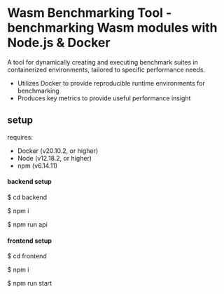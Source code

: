 # Wasm Benchmarking Tool - benchmarking Wasm modules with Node.js & Docker

A tool for dynamically creating and executing benchmark suites in containerized environments, tailored to specific performance needs.

- Utilizes Docker to provide reproducible runtime environments for benchmarking
- Produces key metrics to provide useful performance insight

## setup

requires:
- Docker (v20.10.2, or higher)
- Node (v12.18.2, or higher)
- npm (v6.14.11)

#### backend setup 

$ cd backend

$ npm i

$ npm run api

#### frontend setup 

$ cd frontend

$ npm i

$ npm run start
